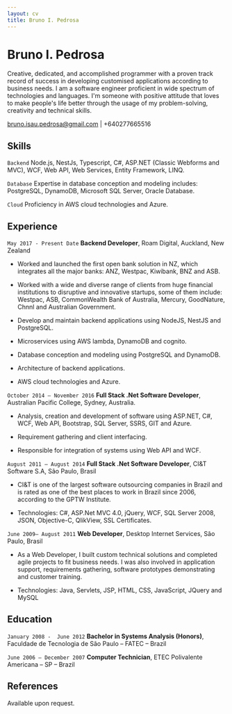 ```yaml
---
layout: cv
title: Bruno I. Pedrosa 
---
```

# Bruno I. Pedrosa
Creative, dedicated, and accomplished programmer with a proven track record of success in developing customised applications according to business needs. I am a software engineer proficient in wide spectrum of technologies and languages. I'm someone with positive attitude that loves to make people's life better through the usage of my problem-solving, creativity and technical skills. 


<div id="webaddress">
<a href="bruno.isau.pedrosa@gmail.com">bruno.isau.pedrosa@gmail.com</a>
| +640277665516
</div>

## Skills

`Backend`
Node.js, NestJs, Typescript, C#, ASP.NET (Classic Webforms and MVC), WCF, Web API, Web Services, Entity Framework, LINQ.

`Database`
Expertise in database conception and modeling includes: PostgreSQL, DynamoDB, Microsoft SQL Server, Oracle Database.

`Cloud`
Proficiency in AWS cloud technologies and Azure.

## Experience

`May 2017 - Present Date`
__Backend Developer__, Roam Digital, Auckland, New Zealand

- Worked and launched the first open bank solution in NZ, which integrates all the major banks: ANZ, Westpac, Kiwibank, BNZ and ASB. 

- Worked with a wide and diverse range of clients from huge financial institutions to disruptive and innovative startups, some of them include: Westpac, ASB, CommonWealth Bank of Australia, Mercury, GoodNature, Chnnl and Australian Government. 

- Develop and maintain backend applications using NodeJS, NestJS and PostgreSQL.

- Microservices using AWS lambda, DynamoDB and cognito.

- Database conception and modeling using PostgreSQL and DynamoDB.

- Architecture of backend applications.

- AWS cloud technologies and Azure.

`October 2014 – November 2016`
__Full Stack .Net Software Developer__, Australian Pacific College, Sydney, Australia.

- Analysis, creation and development of software using ASP.NET, C#, WCF, Web API, Bootstrap, SQL Server, SSRS, GIT and Azure.

- Requirement gathering and client interfacing.

- Responsible for integration of systems using Web API and WCF.

`August 2011 – August 2014`
__Full Stack .Net Software Developer__, CI&T Software S.A, São Paulo, Brasil

- CI&T is one of the largest software outsourcing companies in Brazil and  is rated as one of the best places to work in Brazil since 2006, according to the GPTW Institute. 

- Technologies: C#, ASP.Net MVC 4.0, jQuery, WCF, SQL Server 2008, JSON, Objective-C, QlikView, SSL Certificates.

`June 2009– August 2011`
__Web Developer__, Desktop Internet Services, São Paulo, Brasil

- As a Web Developer, I built custom technical solutions and completed agile projects to fit business needs. I was also involved in application support, requirements gathering, software prototypes demonstrating and customer training. 

- Technologies: Java, Servlets, JSP, HTML, CSS, JavaScript, JQuery and MySQL

## Education

`January 2008 -  June 2012`
__Bachelor in Systems Analysis (Honors)__, Faculdade de Tecnologia de São Paulo – FATEC – Brazil

`June 2006 – December 2007`
__Computer Technician__, ETEC Polivalente Americana – SP – Brazil

## References
Available upon request.


<!-- ### Footer

Last updated: Jun 2021 -->


